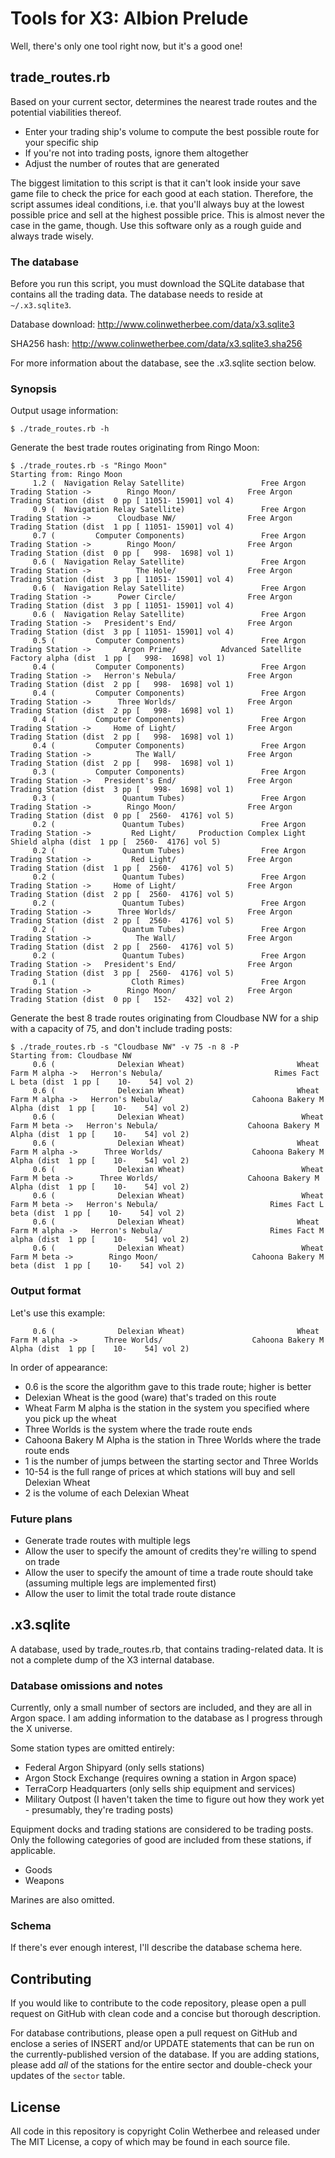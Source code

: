 # Tools for X3: Albion Prelude

Well, there's only one tool right now, but it's a good one!

## trade_routes.rb

Based on your current sector, determines the nearest trade routes and the
potential viabilities thereof.

* Enter your trading ship's volume to compute the best possible route for
  your specific ship
* If you're not into trading posts, ignore them altogether
* Adjust the number of routes that are generated

The biggest limitation to this script is that it can't look inside your save
game file to check the price for each good at each station.  Therefore, the
script assumes ideal conditions, i.e. that you'll always buy at the lowest
possible price and sell at the highest possible price.  This is almost
never the case in the game, though.  Use this software only as a rough guide
and always trade wisely.

### The database

Before you run this script, you must download the SQLite database that
contains all the trading data.  The database needs to reside at
`~/.x3.sqlite3`.

Database download: http://www.colinwetherbee.com/data/x3.sqlite3

SHA256 hash: http://www.colinwetherbee.com/data/x3.sqlite3.sha256

For more information about the database, see the .x3.sqlite section below.

### Synopsis

Output usage information:

```
$ ./trade_routes.rb -h
```

Generate the best trade routes originating from Ringo Moon:

```
$ ./trade_routes.rb -s "Ringo Moon"
Starting from: Ringo Moon
     1.2 (  Navigation Relay Satellite)                 Free Argon Trading Station ->        Ringo Moon/                Free Argon Trading Station (dist  0 pp [ 11051- 15901] vol 4)
     0.9 (  Navigation Relay Satellite)                 Free Argon Trading Station ->      Cloudbase NW/                Free Argon Trading Station (dist  1 pp [ 11051- 15901] vol 4)
     0.7 (         Computer Components)                 Free Argon Trading Station ->        Ringo Moon/                Free Argon Trading Station (dist  0 pp [   998-  1698] vol 1)
     0.6 (  Navigation Relay Satellite)                 Free Argon Trading Station ->          The Hole/                Free Argon Trading Station (dist  3 pp [ 11051- 15901] vol 4)
     0.6 (  Navigation Relay Satellite)                 Free Argon Trading Station ->      Power Circle/                Free Argon Trading Station (dist  3 pp [ 11051- 15901] vol 4)
     0.6 (  Navigation Relay Satellite)                 Free Argon Trading Station ->   President's End/                Free Argon Trading Station (dist  3 pp [ 11051- 15901] vol 4)
     0.5 (         Computer Components)                 Free Argon Trading Station ->       Argon Prime/          Advanced Satellite Factory alpha (dist  1 pp [   998-  1698] vol 1)
     0.4 (         Computer Components)                 Free Argon Trading Station ->   Herron's Nebula/                Free Argon Trading Station (dist  2 pp [   998-  1698] vol 1)
     0.4 (         Computer Components)                 Free Argon Trading Station ->      Three Worlds/                Free Argon Trading Station (dist  2 pp [   998-  1698] vol 1)
     0.4 (         Computer Components)                 Free Argon Trading Station ->     Home of Light/                Free Argon Trading Station (dist  2 pp [   998-  1698] vol 1)
     0.4 (         Computer Components)                 Free Argon Trading Station ->          The Wall/                Free Argon Trading Station (dist  2 pp [   998-  1698] vol 1)
     0.3 (         Computer Components)                 Free Argon Trading Station ->   President's End/                Free Argon Trading Station (dist  3 pp [   998-  1698] vol 1)
     0.3 (               Quantum Tubes)                 Free Argon Trading Station ->        Ringo Moon/                Free Argon Trading Station (dist  0 pp [  2560-  4176] vol 5)
     0.2 (               Quantum Tubes)                 Free Argon Trading Station ->         Red Light/     Production Complex Light Shield alpha (dist  1 pp [  2560-  4176] vol 5)
     0.2 (               Quantum Tubes)                 Free Argon Trading Station ->         Red Light/                Free Argon Trading Station (dist  1 pp [  2560-  4176] vol 5)
     0.2 (               Quantum Tubes)                 Free Argon Trading Station ->     Home of Light/                Free Argon Trading Station (dist  2 pp [  2560-  4176] vol 5)
     0.2 (               Quantum Tubes)                 Free Argon Trading Station ->      Three Worlds/                Free Argon Trading Station (dist  2 pp [  2560-  4176] vol 5)
     0.2 (               Quantum Tubes)                 Free Argon Trading Station ->          The Wall/                Free Argon Trading Station (dist  2 pp [  2560-  4176] vol 5)
     0.2 (               Quantum Tubes)                 Free Argon Trading Station ->   President's End/                Free Argon Trading Station (dist  3 pp [  2560-  4176] vol 5)
     0.1 (                 Cloth Rimes)                 Free Argon Trading Station ->        Ringo Moon/                Free Argon Trading Station (dist  0 pp [   152-   432] vol 2)
```

Generate the best 8 trade routes originating from Cloudbase NW for a ship with a capacity of 75, and don't include trading posts:

```
$ ./trade_routes.rb -s "Cloudbase NW" -v 75 -n 8 -P
Starting from: Cloudbase NW
     0.6 (              Delexian Wheat)                         Wheat Farm M alpha ->   Herron's Nebula/                         Rimes Fact L beta (dist  1 pp [    10-    54] vol 2)
     0.6 (              Delexian Wheat)                         Wheat Farm M alpha ->   Herron's Nebula/                    Cahoona Bakery M Alpha (dist  1 pp [    10-    54] vol 2)
     0.6 (              Delexian Wheat)                          Wheat Farm M beta ->   Herron's Nebula/                    Cahoona Bakery M Alpha (dist  1 pp [    10-    54] vol 2)
     0.6 (              Delexian Wheat)                         Wheat Farm M alpha ->      Three Worlds/                    Cahoona Bakery M Alpha (dist  1 pp [    10-    54] vol 2)
     0.6 (              Delexian Wheat)                          Wheat Farm M beta ->      Three Worlds/                    Cahoona Bakery M Alpha (dist  1 pp [    10-    54] vol 2)
     0.6 (              Delexian Wheat)                          Wheat Farm M beta ->   Herron's Nebula/                         Rimes Fact L beta (dist  1 pp [    10-    54] vol 2)
     0.6 (              Delexian Wheat)                         Wheat Farm M alpha ->   Herron's Nebula/                        Rimes Fact M alpha (dist  1 pp [    10-    54] vol 2)
     0.6 (              Delexian Wheat)                          Wheat Farm M beta ->        Ringo Moon/                     Cahoona Bakery M beta (dist  1 pp [    10-    54] vol 2)
```

### Output format

Let's use this example:

```
     0.6 (              Delexian Wheat)                         Wheat Farm M alpha ->      Three Worlds/                    Cahoona Bakery M Alpha (dist  1 pp [    10-    54] vol 2)
```

In order of appearance:

* 0.6 is the score the algorithm gave to this trade route; higher is better
* Delexian Wheat is the good (ware) that's traded on this route
* Wheat Farm M alpha is the station in the system you specified where you
    pick up the wheat
* Three Worlds is the system where the trade route ends
* Cahoona Bakery M Alpha is the station in Three Worlds where the trade
    route ends
* 1 is the number of jumps between the starting sector and Three Worlds
* 10-54 is the full range of prices at which stations will buy and sell
  Delexian Wheat
* 2 is the volume of each Delexian Wheat

### Future plans

* Generate trade routes with multiple legs
* Allow the user to specify the amount of credits they're willing to spend on
  trade
* Allow the user to specify the amount of time a trade route should take
  (assuming multiple legs are implemented first)
* Allow the user to limit the total trade route distance

## .x3.sqlite

A database, used by trade_routes.rb, that contains trading-related data.  It
is not a complete dump of the X3 internal database.

### Database omissions and notes

Currently, only a small number of sectors are included, and they are all in
Argon space.  I am adding information to the database as I progress through
the X universe.

Some station types are omitted entirely:
*   Federal Argon Shipyard (only sells stations)
*   Argon Stock Exchange (requires owning a station in Argon space)
*   TerraCorp Headquarters (only sells ship equipment and services)
*   Military Outpost (I haven't taken the time to figure out how they work
    yet - presumably, they're trading posts)

Equipment docks and trading stations are considered to be trading posts.  Only
the following categories of good are included from these stations, if applicable.
*   Goods
*   Weapons

Marines are also omitted.

### Schema

If there's ever enough interest, I'll describe the database schema here.

## Contributing

If you would like to contribute to the code repository, please open a pull
request on GitHub with clean code and a concise but thorough description.

For database contributions, please open a pull request on GitHub and enclose
a series of INSERT and/or UPDATE statements that can be run on the
currently-published version of the database.  If you are adding stations,
please add *all* of the stations for the entire sector and double-check
your updates of the `sector` table.

## License

All code in this repository is copyright Colin Wetherbee and released under
The MIT License, a copy of which may be found in each source file.
